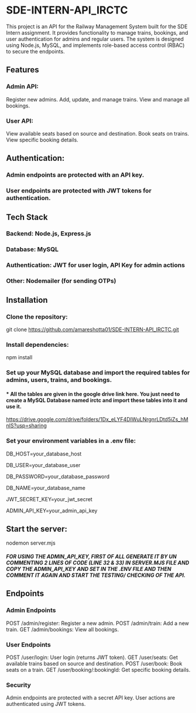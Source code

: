 # SDE-INTERN-API_IRCTC

This project is an API for the Railway Management System built for the SDE Intern assignment. It provides functionality to manage trains, bookings, and user authentication for admins and regular users. The system is designed using Node.js, MySQL, and implements role-based access control (RBAC) to secure the endpoints.

## Features
### Admin API:

Register new admins.
Add, update, and manage trains.
View and manage all bookings.

### User API:

View available seats based on source and destination.
Book seats on trains.
View specific booking details.

## Authentication:

### Admin endpoints are protected with an API key.
### User endpoints are protected with JWT tokens for authentication.


## Tech Stack
### Backend: Node.js, Express.js
### Database: MySQL
### Authentication: JWT for user login, API Key for admin actions
### Other: Nodemailer (for sending OTPs)


## Installation
### Clone the repository:

git clone https://github.com/amareshotta01/SDE-INTERN-API_IRCTC.git

### Install dependencies:

npm install

### Set up your MySQL database and import the required tables for admins, users, trains, and bookings.
####  * All the tables are given in the google drive link here. You just need to create a MySQL Database named irctc and import these tables into it and use it.
https://drive.google.com/drive/folders/1Dx_eLYF4DIWuLNrgnrLDtd5iZs_hMnIS?usp=sharing 

### Set your environment variables in a .env file:

DB_HOST=your_database_host

DB_USER=your_database_user

DB_PASSWORD=your_database_password

DB_NAME=your_database_name

JWT_SECRET_KEY=your_jwt_secret

ADMIN_API_KEY=your_admin_api_key


## Start the server:

nodemon server.mjs 

##### FOR USING THE ADMIN_API_KEY, FIRST OF ALL GENERATE IT BY UN COMMENTING 2 LINES OF CODE (LINE 32 & 33) IN SERVER.MJS FILE AND COPY THE ADMIN_API_KEY AND SET IN THE .ENV FILE AND THEN COMMENT IT AGAIN AND START THE TESTING/ CHECKING OF THE API.

## Endpoints
### Admin Endpoints

POST /admin/register: Register a new admin.
POST /admin/train: Add a new train.
GET /admin/bookings: View all bookings.

### User Endpoints

POST /user/login: User login (returns JWT token).
GET /user/seats: Get available trains based on source and destination.
POST /user/book: Book seats on a train.
GET /user/booking/:bookingId: Get specific booking details.

### Security
Admin endpoints are protected with a secret API key.
User actions are authenticated using JWT tokens.
